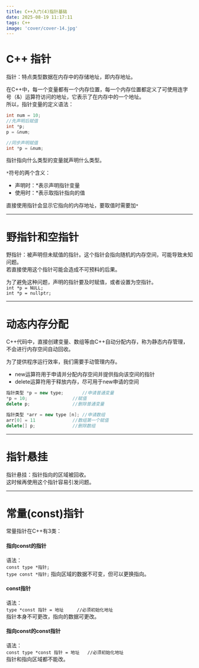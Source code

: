 ```yaml
---
title: C++入门(4)指针基础
date: 2025-08-19 11:17:11
tags: C++
image: 'cover/cover-14.jpg'
---
```


# C++ 指针
指针：特点类型数据在内存中的存储地址，即内存地址。

在C++中，每一个变量都有一个内存位置，每一个内存位置都定义了可使用连字号（&）运算符访问的地址，它表示了在内存中的一个地址。  
所以，指针变量的定义语法：

```c++
int num = 10;
//先声明后赋值
int *p;
p = &num;

//同步声明赋值
int *p = &num;
```

指针指向什么类型的变量就声明什么类型。

`*`符号的两个含义：  

- 声明时：*表示声明指针变量
- 使用时：*表示取指针指向的值

直接使用指针会显示它指向的内存地址，要取值时需要加`*`

-----------------------------

# 野指针和空指针

野指针：被声明但未赋值的指针。这个指针会指向随机的内存空间，可能导致未知问题。  
若直接使用这个指针可能会造成不可预料的后果。

为了避免这种问题，声明的指针要及时赋值，或者设置为空指针。  
`int *p = NULL;`  
`int *p = nullptr;`

----------------------------------

# 动态内存分配

C++代码中，直接创建变量、数组等由C++自动分配内存，称为静态内存管理，不会进行内存空间自动回收。      

为了提供程序运行效率，我们需要手动管理内存。 

- new运算符用于申请并分配内存空间并提供指向该空间的指针
- delete运算符用于释放内存，尽可用于new申请的空间

```c++
指针类型 *p = new type;       //申请普通变量
*p = 10;                 //赋值
delete p;                //删除普通变量

指针类型 *arr = new type [n]; //申请数组
arr[0] = 11              //数组第一个赋值  
delete[] p;              //删除数组
```

-----------------------------

# 指针悬挂

指针悬挂：指针指向的区域被回收。  
这时候再使用这个指针容易引发问题。

---------------------------

# 常量(const)指针

常量指针在C++有3类：  

#### 指向const的指针

语法：  
`const type *指针;`  
`type const *指针;` 
指向区域的数据不可变，但可以更换指向。

#### const指针

语法：  
`type *const 指针 = 地址     //必须初始化地址`  
指针本身不可更改，指向的数据可更改。

#### 指向const的const指针

语法：  
`const type *const 指针 = 地址   //必须初始化地址`  
指针和指向区域都不能改。

